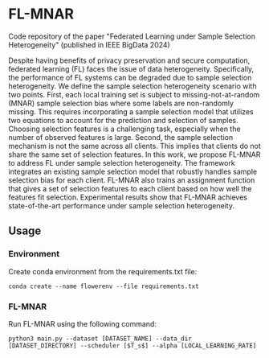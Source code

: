 # FL-MNAR
Code repository of the paper "Federated Learning under Sample Selection Heterogeneity" (published in IEEE BigData 2024)

Despite having benefits of privacy preservation and secure computation, federated learning (FL) faces the issue of data heterogeneity. Specifically, the performance of FL systems can be degraded due to sample selection heterogeneity. We define the sample selection heterogeneity scenario with two points. First, each local training set is subject to missing-not-at-random (MNAR) sample selection bias where some labels are non-randomly missing. This requires incorporating a sample selection model that utilizes two equations to account for the prediction and selection of samples. Choosing selection features is a challenging task, especially when the number of observed features is large. Second, the sample selection mechanism is not the same across all clients. This implies that clients do not share the same set of selection features. In this work, we propose FL-MNAR to address FL under sample selection heterogeneity. The framework integrates an existing sample selection model that robustly handles sample selection bias for each client. FL-MNAR also trains an assignment function that gives a set of selection features to each client based on how well the features fit selection. Experimental results show that FL-MNAR achieves state-of-the-art performance under sample selection heterogeneity.

## Usage

### Environment

Create conda environment from the requirements.txt file:
```
conda create --name flowerenv --file requirements.txt
```

### FL-MNAR

Run FL-MNAR using the following command:
```
python3 main.py --dataset [DATASET_NAME] --data_dir [DATASET_DIRECTORY] --scheduler [$T_s$] --alpha [LOCAL_LEARNING_RATE]
```

